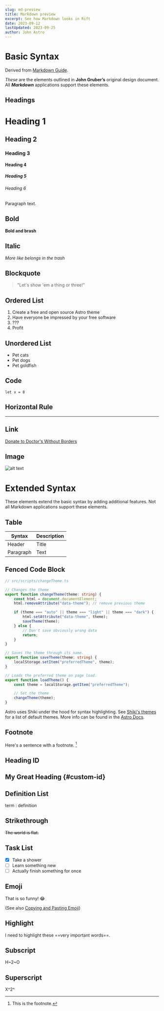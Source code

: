 ```yaml
---
slug: md-preview
title: Markdown preview
excerpt: See how Markdown looks in Rift
date: 2023-09-12
lastUpdated: 2023-09-25
author: John Astro
---
```


# Basic Syntax

Derived from [Markdown Guide](https://www.markdownguide.org/cheat-sheet/).

_These_ are the elements outlined in **John Gruber’s** original design document.
All **_Markdown_** applications support these elements.

## Headings

# Heading 1

## Heading 2

### Heading 3

#### Heading 4

##### Heading 5

###### Heading 6

Paragraph text.

## Bold

**Bold and brash**

## Italic

_More like belongs in the trash_

## Blockquote

> "Let's show 'em a thing or three!"

## Ordered List

1. Create a free and open source Astro theme
2. Have everyone be impressed by your free software
3. ???
4. Profit

## Unordered List

-   Pet cats
-   Pet dogs
-   Pet goldfish

## Code

`let x = 8`

## Horizontal Rule

---

## Link

[Donate to Doctor's Without Borders](https://www.doctorswithoutborders.org/)

## Image

![alt text](https://upload.wikimedia.org/wikipedia/commons/thumb/1/15/Cat_August_2010-4.jpg/320px-Cat_August_2010-4.jpg)

# Extended Syntax

These elements extend the basic syntax by adding additional features. Not all Markdown
applications support these elements.

## Table

| Syntax    | Description |
| --------- | ----------- |
| Header    | Title       |
| Paragraph | Text        |

## Fenced Code Block

```ts
// src/scripts/changeTheme.ts

// Changes the theme
export function changeTheme(theme: string) {
	const html = document.documentElement;
	html.removeAttribute("data-theme"); // remove previous theme

	if (theme === "auto" || theme === "light" || theme === "dark") {
		html.setAttribute("data-theme", theme);
		saveTheme(theme);
	} else {
		// Don't save obviously wrong data
		return;
	}
}

// Saves the theme through its name.
export function saveTheme(theme: string) {
	localStorage.setItem("preferredTheme", theme);
}

// Loads the preferred theme on page load.
export function loadTheme() {
	const theme = localStorage.getItem("preferredTheme");

	// Set the theme
	changeTheme(theme);
}
```

Astro uses Shiki under the hood for syntax highlighting.
See [Shiki's themes](https://github.com/shikijs/shiki/tree/main/packages/shiki/themes) for a list of default themes.
More info can be found in the [Astro Docs](https://docs.astro.build/en/guides/markdown-content/#shiki-configuration).

## Footnote

Here's a sentence with a footnote. [^1]

[^1]: This is the footnote.

## Heading ID

## My Great Heading {#custom-id}

## Definition List

term
: definition

## Strikethrough

~~The world is flat.~~

## Task List

-   [x] Take a shower
-   [ ] Learn something new
-   [ ] Actually finish something for once

## Emoji

That is so funny! :joy:

(See also [Copying and Pasting Emoji](https://www.markdownguide.org/extended-syntax/#copying-and-pasting-emoji))

## Highlight

I need to highlight these ==very important words==.

## Subscript

H~2~O

## Superscript

X^2^
